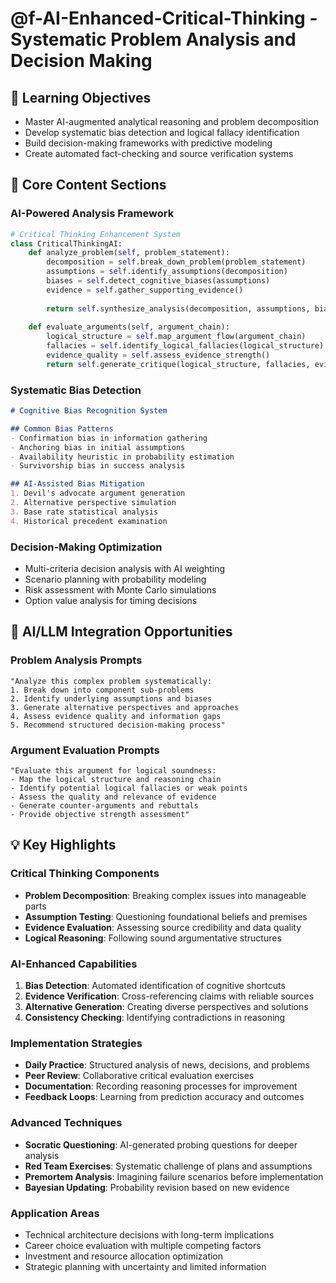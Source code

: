 # @f-AI-Enhanced-Critical-Thinking - Systematic Problem Analysis and Decision Making

## 🎯 Learning Objectives
- Master AI-augmented analytical reasoning and problem decomposition
- Develop systematic bias detection and logical fallacy identification
- Build decision-making frameworks with predictive modeling
- Create automated fact-checking and source verification systems

## 🔧 Core Content Sections

### AI-Powered Analysis Framework
```python
# Critical Thinking Enhancement System
class CriticalThinkingAI:
    def analyze_problem(self, problem_statement):
        decomposition = self.break_down_problem(problem_statement)
        assumptions = self.identify_assumptions(decomposition)
        biases = self.detect_cognitive_biases(assumptions)
        evidence = self.gather_supporting_evidence()
        
        return self.synthesize_analysis(decomposition, assumptions, biases, evidence)
        
    def evaluate_arguments(self, argument_chain):
        logical_structure = self.map_argument_flow(argument_chain)
        fallacies = self.identify_logical_fallacies(logical_structure)
        evidence_quality = self.assess_evidence_strength()
        return self.generate_critique(logical_structure, fallacies, evidence_quality)
```

### Systematic Bias Detection
```markdown
# Cognitive Bias Recognition System

## Common Bias Patterns
- Confirmation bias in information gathering
- Anchoring bias in initial assumptions
- Availability heuristic in probability estimation
- Survivorship bias in success analysis

## AI-Assisted Bias Mitigation
1. Devil's advocate argument generation
2. Alternative perspective simulation
3. Base rate statistical analysis
4. Historical precedent examination
```

### Decision-Making Optimization
- Multi-criteria decision analysis with AI weighting
- Scenario planning with probability modeling
- Risk assessment with Monte Carlo simulations
- Option value analysis for timing decisions

## 🚀 AI/LLM Integration Opportunities

### Problem Analysis Prompts
```
"Analyze this complex problem systematically:
1. Break down into component sub-problems
2. Identify underlying assumptions and biases
3. Generate alternative perspectives and approaches
4. Assess evidence quality and information gaps
5. Recommend structured decision-making process"
```

### Argument Evaluation Prompts
```
"Evaluate this argument for logical soundness:
- Map the logical structure and reasoning chain
- Identify potential logical fallacies or weak points
- Assess the quality and relevance of evidence
- Generate counter-arguments and rebuttals
- Provide objective strength assessment"
```

## 💡 Key Highlights

### Critical Thinking Components
- **Problem Decomposition**: Breaking complex issues into manageable parts
- **Assumption Testing**: Questioning foundational beliefs and premises
- **Evidence Evaluation**: Assessing source credibility and data quality
- **Logical Reasoning**: Following sound argumentative structures

### AI-Enhanced Capabilities
1. **Bias Detection**: Automated identification of cognitive shortcuts
2. **Evidence Verification**: Cross-referencing claims with reliable sources
3. **Alternative Generation**: Creating diverse perspectives and solutions
4. **Consistency Checking**: Identifying contradictions in reasoning

### Implementation Strategies
- **Daily Practice**: Structured analysis of news, decisions, and problems
- **Peer Review**: Collaborative critical evaluation exercises
- **Documentation**: Recording reasoning processes for improvement
- **Feedback Loops**: Learning from prediction accuracy and outcomes

### Advanced Techniques
- **Socratic Questioning**: AI-generated probing questions for deeper analysis
- **Red Team Exercises**: Systematic challenge of plans and assumptions
- **Premortem Analysis**: Imagining failure scenarios before implementation
- **Bayesian Updating**: Probability revision based on new evidence

### Application Areas
- Technical architecture decisions with long-term implications
- Career choice evaluation with multiple competing factors
- Investment and resource allocation optimization
- Strategic planning with uncertainty and limited information